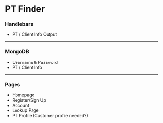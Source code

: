 # PT Finder

### Handlebars
- PT / Client Info Output

---

### MongoDB
- Username & Password
- PT / Client Info

---

### Pages
- Homepage
- Register/Sign Up
- Account
- Lookup Page
- PT Profile (Customer profile needed?)
